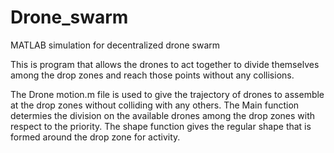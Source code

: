 # Drone_swarm
MATLAB simulation for decentralized drone swarm

This is program that allows the drones to act together to divide themselves among the drop zones and reach those points without any collisions.

The Drone motion.m file is used to give the trajectory of drones to assemble at the drop zones without colliding with any others.
The Main function determies the division on the available drones among the drop zones with respect to the priority.
The shape function gives the regular shape that is formed around the drop zone for activity.